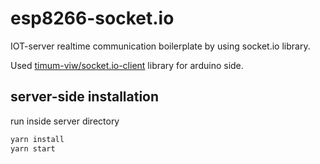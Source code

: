 # esp8266-socket.io

IOT-server realtime communication boilerplate by using socket.io library.

Used [timum-viw/socket.io-client](https://github.com/timum-viw/socket.io-client) library for arduino side.

## server-side installation

run inside server directory
```bash
yarn install
yarn start
```
